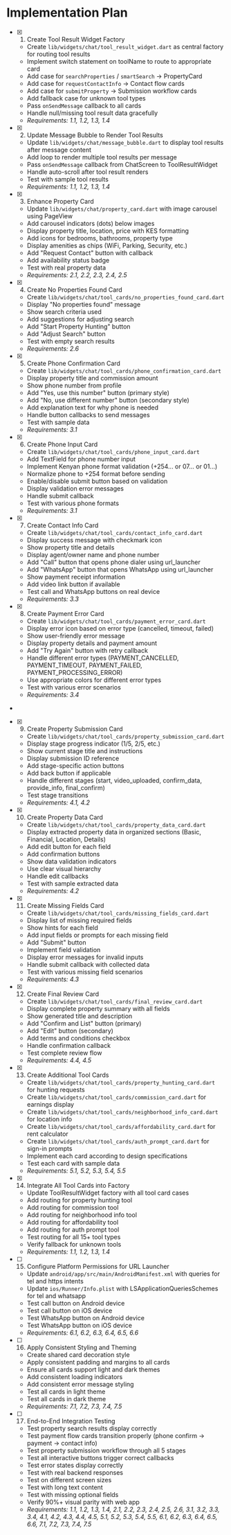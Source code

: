 # Implementation Plan

- [x] 1. Create Tool Result Widget Factory





  - Create `lib/widgets/chat/tool_result_widget.dart` as central factory for routing tool results
  - Implement switch statement on toolName to route to appropriate card
  - Add case for `searchProperties` / `smartSearch` → PropertyCard
  - Add case for `requestContactInfo` → Contact flow cards
  - Add case for `submitProperty` → Submission workflow cards
  - Add fallback case for unknown tool types
  - Pass `onSendMessage` callback to all cards
  - Handle null/missing tool result data gracefully
  - _Requirements: 1.1, 1.2, 1.3, 1.4_

- [x] 2. Update Message Bubble to Render Tool Results





  - Update `lib/widgets/chat/message_bubble.dart` to display tool results after message content
  - Add loop to render multiple tool results per message
  - Pass `onSendMessage` callback from ChatScreen to ToolResultWidget
  - Handle auto-scroll after tool result renders
  - Test with sample tool results
  - _Requirements: 1.1, 1.2, 1.3, 1.4_

- [x] 3. Enhance Property Card





  - Update `lib/widgets/chat/property_card.dart` with image carousel using PageView
  - Add carousel indicators (dots) below images
  - Display property title, location, price with KES formatting
  - Add icons for bedrooms, bathrooms, property type
  - Display amenities as chips (WiFi, Parking, Security, etc.)
  - Add "Request Contact" button with callback
  - Add availability status badge
  - Test with real property data
  - _Requirements: 2.1, 2.2, 2.3, 2.4, 2.5_

- [x] 4. Create No Properties Found Card





  - Create `lib/widgets/chat/tool_cards/no_properties_found_card.dart`
  - Display "No properties found" message
  - Show search criteria used
  - Add suggestions for adjusting search
  - Add "Start Property Hunting" button
  - Add "Adjust Search" button
  - Test with empty search results
  - _Requirements: 2.6_

- [x] 5. Create Phone Confirmation Card





  - Create `lib/widgets/chat/tool_cards/phone_confirmation_card.dart`
  - Display property title and commission amount
  - Show phone number from profile
  - Add "Yes, use this number" button (primary style)
  - Add "No, use different number" button (secondary style)
  - Add explanation text for why phone is needed
  - Handle button callbacks to send messages
  - Test with sample data
  - _Requirements: 3.1_

- [x] 6. Create Phone Input Card





  - Create `lib/widgets/chat/tool_cards/phone_input_card.dart`
  - Add TextField for phone number input
  - Implement Kenyan phone format validation (+254... or 07... or 01...)
  - Normalize phone to +254 format before sending
  - Enable/disable submit button based on validation
  - Display validation error messages
  - Handle submit callback
  - Test with various phone formats
  - _Requirements: 3.1_

- [x] 7. Create Contact Info Card





  - Create `lib/widgets/chat/tool_cards/contact_info_card.dart`
  - Display success message with checkmark icon
  - Show property title and details
  - Display agent/owner name and phone number
  - Add "Call" button that opens phone dialer using url_launcher
  - Add "WhatsApp" button that opens WhatsApp using url_launcher
  - Show payment receipt information
  - Add video link button if available
  - Test call and WhatsApp buttons on real device
  - _Requirements: 3.3_

- [x] 8. Create Payment Error Card





  - Create `lib/widgets/chat/tool_cards/payment_error_card.dart`
  - Display error icon based on error type (cancelled, timeout, failed)
  - Show user-friendly error message
  - Display property details and payment amount
  - Add "Try Again" button with retry callback
  - Handle different error types (PAYMENT_CANCELLED, PAYMENT_TIMEOUT, PAYMENT_FAILED, PAYMENT_PROCESSING_ERROR)
  - Use appropriate colors for different error types
  - Test with various error scenarios
  - _Requirements: 3.4_
-

- [x] 9. Create Property Submission Card






  - Create `lib/widgets/chat/tool_cards/property_submission_card.dart`
  - Display stage progress indicator (1/5, 2/5, etc.)
  - Show current stage title and instructions
  - Display submission ID reference
  - Add stage-specific action buttons
  - Add back button if applicable
  - Handle different stages (start, video_uploaded, confirm_data, provide_info, final_confirm)
  - Test stage transitions
  - _Requirements: 4.1, 4.2_

- [x] 10. Create Property Data Card









  - Create `lib/widgets/chat/tool_cards/property_data_card.dart`
  - Display extracted property data in organized sections (Basic, Financial, Location, Details)
  - Add edit button for each field
  - Add confirmation buttons
  - Show data validation indicators
  - Use clear visual hierarchy
  - Handle edit callbacks
  - Test with sample extracted data
  - _Requirements: 4.2_

- [x] 11. Create Missing Fields Card




  - Create `lib/widgets/chat/tool_cards/missing_fields_card.dart`
  - Display list of missing required fields
  - Show hints for each field
  - Add input fields or prompts for each missing field
  - Add "Submit" button
  - Implement field validation
  - Display error messages for invalid inputs
  - Handle submit callback with collected data
  - Test with various missing field scenarios
  - _Requirements: 4.3_

- [x] 12. Create Final Review Card





  - Create `lib/widgets/chat/tool_cards/final_review_card.dart`
  - Display complete property summary with all fields
  - Show generated title and description
  - Add "Confirm and List" button (primary)
  - Add "Edit" button (secondary)
  - Add terms and conditions checkbox
  - Handle confirmation callback
  - Test complete review flow
  - _Requirements: 4.4, 4.5_

- [x] 13. Create Additional Tool Cards





  - Create `lib/widgets/chat/tool_cards/property_hunting_card.dart` for hunting requests
  - Create `lib/widgets/chat/tool_cards/commission_card.dart` for earnings display
  - Create `lib/widgets/chat/tool_cards/neighborhood_info_card.dart` for location info
  - Create `lib/widgets/chat/tool_cards/affordability_card.dart` for rent calculator
  - Create `lib/widgets/chat/tool_cards/auth_prompt_card.dart` for sign-in prompts
  - Implement each card according to design specifications
  - Test each card with sample data
  - _Requirements: 5.1, 5.2, 5.3, 5.4, 5.5_

- [x] 14. Integrate All Tool Cards into Factory





  - Update ToolResultWidget factory with all tool card cases
  - Add routing for property hunting tool
  - Add routing for commission tool
  - Add routing for neighborhood info tool
  - Add routing for affordability tool
  - Add routing for auth prompt tool
  - Test routing for all 15+ tool types
  - Verify fallback for unknown tools
  - _Requirements: 1.1, 1.2, 1.3, 1.4_

- [ ] 15. Configure Platform Permissions for URL Launcher
  - Update `android/app/src/main/AndroidManifest.xml` with queries for tel and https intents
  - Update `ios/Runner/Info.plist` with LSApplicationQueriesSchemes for tel and whatsapp
  - Test call button on Android device
  - Test call button on iOS device
  - Test WhatsApp button on Android device
  - Test WhatsApp button on iOS device
  - _Requirements: 6.1, 6.2, 6.3, 6.4, 6.5, 6.6_

- [ ] 16. Apply Consistent Styling and Theming
  - Create shared card decoration style
  - Apply consistent padding and margins to all cards
  - Ensure all cards support light and dark themes
  - Add consistent loading indicators
  - Add consistent error message styling
  - Test all cards in light theme
  - Test all cards in dark theme
  - _Requirements: 7.1, 7.2, 7.3, 7.4, 7.5_

- [ ] 17. End-to-End Integration Testing
  - Test property search results display correctly
  - Test payment flow cards transition properly (phone confirm → payment → contact info)
  - Test property submission workflow through all 5 stages
  - Test all interactive buttons trigger correct callbacks
  - Test error states display correctly
  - Test with real backend responses
  - Test on different screen sizes
  - Test with long text content
  - Test with missing optional fields
  - Verify 90%+ visual parity with web app
  - _Requirements: 1.1, 1.2, 1.3, 1.4, 2.1, 2.2, 2.3, 2.4, 2.5, 2.6, 3.1, 3.2, 3.3, 3.4, 4.1, 4.2, 4.3, 4.4, 4.5, 5.1, 5.2, 5.3, 5.4, 5.5, 6.1, 6.2, 6.3, 6.4, 6.5, 6.6, 7.1, 7.2, 7.3, 7.4, 7.5_
